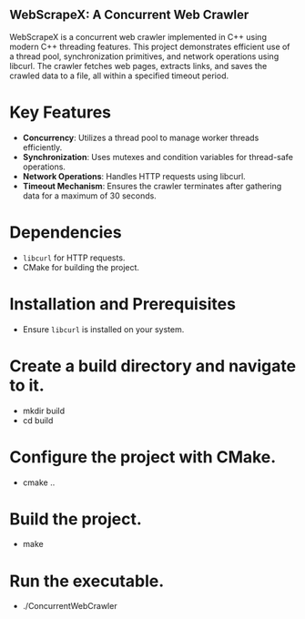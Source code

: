 ## WebScrapeX: A Concurrent Web Crawler

WebScrapeX is a concurrent web crawler implemented in C++ using modern C++ threading features. This project demonstrates efficient use of a thread pool, synchronization primitives, and network operations using libcurl. The crawler fetches web pages, extracts links, and saves the crawled data to a file, all within a specified timeout period.

# Key Features

- **Concurrency**: Utilizes a thread pool to manage worker threads efficiently.
- **Synchronization**: Uses mutexes and condition variables for thread-safe operations.
- **Network Operations**: Handles HTTP requests using libcurl.
- **Timeout Mechanism**: Ensures the crawler terminates after gathering data for a maximum of 30 seconds.

# Dependencies

- `libcurl` for HTTP requests.
- CMake for building the project.

# Installation and Prerequisites
- Ensure `libcurl` is installed on your system.

# Create a build directory and navigate to it.
- mkdir build
- cd build

# Configure the project with CMake.
- cmake ..

# Build the project.
- make

# Run the executable.
- ./ConcurrentWebCrawler
